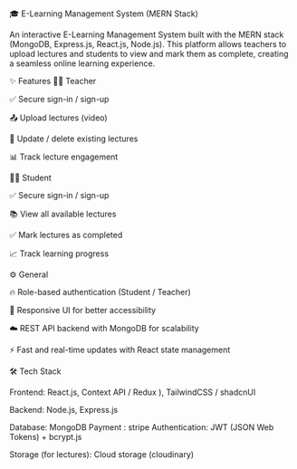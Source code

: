 🎓 E-Learning Management System (MERN Stack)

An interactive E-Learning Management System built with the MERN stack (MongoDB, Express.js, React.js, Node.js).
This platform allows teachers to upload lectures and students to view and mark them as complete, creating a seamless online learning experience.

✨ Features
👨‍🏫 Teacher

✅ Secure sign-in / sign-up

📤 Upload lectures (video)

📝 Update / delete existing lectures

📊 Track lecture engagement

👩‍🎓 Student

✅ Secure sign-in / sign-up

📚 View all available lectures

✅ Mark lectures as completed

📈 Track learning progress

⚙️ General

🔥 Role-based authentication (Student / Teacher)

💬 Responsive UI for better accessibility

☁️ REST API backend with MongoDB for scalability

⚡ Fast and real-time updates with React state management

🛠️ Tech Stack

Frontend: React.js, Context API / Redux ), TailwindCSS / shadcnUI

Backend: Node.js, Express.js

Database: MongoDB 
Payment : stripe
Authentication: JWT (JSON Web Tokens) + bcrypt.js

Storage (for lectures): Cloud storage (cloudinary)
